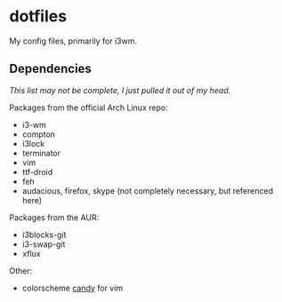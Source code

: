 # dotfiles
My config files, primarily for i3wm.

## Dependencies
*This list may not be complete, I just pulled it out of my head.*

Packages from the official Arch Linux repo:
- i3-wm
- compton
- i3lock
- terminator
- vim
- ttf-droid
- feh
- audacious, firefox, skype (not completely necessary, but referenced here)

Packages from the AUR:
- i3blocks-git
- i3-swap-git
- xflux

Other:
- colorscheme [candy](http://www.vim.org/scripts/script.php?script_id=282) for vim
